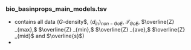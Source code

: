### bio_basinprops_main_models.tsv
- contains all data ($G$-density$$,$ $\langle d_{in} \rangle_{non-GoE},$ $\mathcal{T}_{GoE},$ $\overline{Z} _{max},$ $\overline{Z} _{min},$ $\overline{Z} _{ave},$ $\overline{Z} _{mid}$ and $\overline{s}$)
- 
